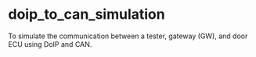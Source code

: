 # doip_to_can_simulation
To simulate the communication between a tester, gateway (GW), and door ECU using DoIP and CAN.
